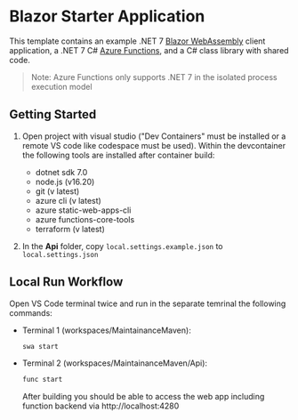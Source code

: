 # Blazor Starter Application

This template contains an example .NET 7 [Blazor WebAssembly](https://docs.microsoft.com/aspnet/core/blazor/?view=aspnetcore-6.0#blazor-webassembly) client application, a .NET 7 C# [Azure Functions](https://docs.microsoft.com/azure/azure-functions/functions-overview), and a C# class library with shared code.

> Note: Azure Functions only supports .NET 7 in the isolated process execution model

## Getting Started

1. Open project with visual studio ("Dev Containers" must be installed or a remote VS code like codespace must be used). Within the devcontainer the following tools are installed after container build:
    - dotnet sdk 7.0
    - node.js (v16.20)
    - git (v latest)
    - azure cli (v latest)
    - azure static-web-apps-cli
    - azure functions-core-tools
    - terraform (v latest)

1. In the **Api** folder, copy `local.settings.example.json` to `local.settings.json`

## Local Run Workflow

Open VS Code terminal twice and run in the separate temrinal the following commands:
- Terminal 1 (workspaces/MaintainanceMaven):
    ```bash
    swa start
    ```
- Terminal 2 (workspaces/MaintainanceMaven/Api):
    ```bash
    func start
    ```
    After building you should be able to access the web app including function backend via http://localhost:4280
